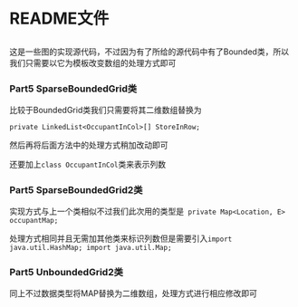 # README文件

##

这是一些图的实现源代码，不过因为有了所给的源代码中有了Bounded类，所以我们只需要以它为模板改变数组的处理方式即可
### Part5 SparseBoundedGrid类

比较于BoundedGrid类我们只需要将其二维数组替换为
```
private LinkedList<OccupantInCol>[] StoreInRow;
```

然后再将后面方法中的处理方式稍加改动即可

还要加上```class OccupantInCol```类来表示列数

### Part5 SparseBoundedGrid2类

实现方式与上一个类相似不过我们此次用的类型是``` private Map<Location, E> occupantMap;```

处理方式相同并且无需加其他类来标识列数但是需要引入```import java.util.HashMap;
import java.util.Map;```

### Part5 UnboundedGrid2类

同上不过数据类型将MAP替换为二维数组，处理方式进行相应修改即可
